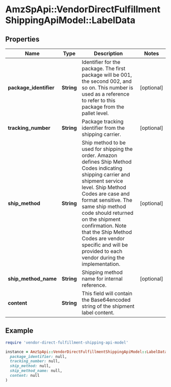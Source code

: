 # AmzSpApi::VendorDirectFulfillmentShippingApiModel::LabelData

## Properties

| Name | Type | Description | Notes |
| ---- | ---- | ----------- | ----- |
| **package_identifier** | **String** | Identifier for the package. The first package will be 001, the second 002, and so on. This number is used as a reference to refer to this package from the pallet level. | [optional] |
| **tracking_number** | **String** | Package tracking identifier from the shipping carrier. | [optional] |
| **ship_method** | **String** | Ship method to be used for shipping the order. Amazon defines Ship Method Codes indicating shipping carrier and shipment service level. Ship Method Codes are case and format sensitive. The same ship method code should returned on the shipment confirmation. Note that the Ship Method Codes are vendor specific and will be provided to each vendor during the implementation. | [optional] |
| **ship_method_name** | **String** | Shipping method name for internal reference. | [optional] |
| **content** | **String** | This field will contain the Base64encoded string of the shipment label content. |  |

## Example

```ruby
require 'vendor-direct-fulfillment-shipping-api-model'

instance = AmzSpApi::VendorDirectFulfillmentShippingApiModel::LabelData.new(
  package_identifier: null,
  tracking_number: null,
  ship_method: null,
  ship_method_name: null,
  content: null
)
```

